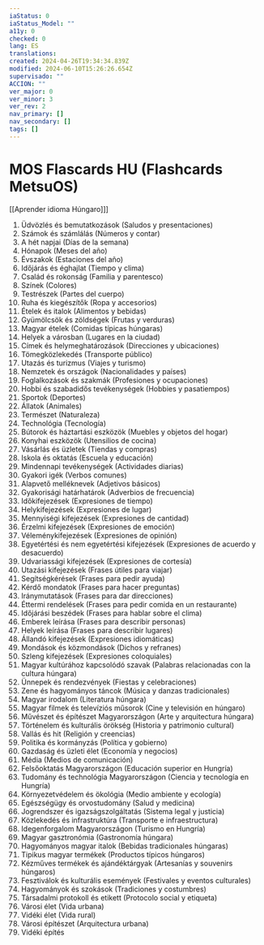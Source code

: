 ```yaml
---
iaStatus: 0
iaStatus_Model: ""
a11y: 0
checked: 0
lang: ES
translations: 
created: 2024-04-26T19:34:34.839Z
modified: 2024-06-10T15:26:26.654Z
supervisado: ""
ACCION: ""
ver_major: 0
ver_minor: 3
ver_rev: 2
nav_primary: []
nav_secondary: []
tags: []
---
```

# MOS Flascards HU (Flashcards MetsuOS)

[[Aprender idioma Húngaro]]]

1. Üdvözlés és bemutatkozások (Saludos y presentaciones)
2. Számok és számlálás (Números y contar)
3. A hét napjai (Días de la semana)
4. Hónapok (Meses del año)
5. Évszakok (Estaciones del año)
6. Időjárás és éghajlat (Tiempo y clima)
7. Család és rokonság (Familia y parentesco)
8. Színek (Colores)
9. Testrészek (Partes del cuerpo)
10. Ruha és kiegészítők (Ropa y accesorios)
11. Ételek és italok (Alimentos y bebidas)
12. Gyümölcsök és zöldségek (Frutas y verduras)
13. Magyar ételek (Comidas típicas húngaras)
14. Helyek a városban (Lugares en la ciudad)
15. Címek és helymeghatározások (Direcciones y ubicaciones)
16. Tömegközlekedés (Transporte público)
17. Utazás és turizmus (Viajes y turismo)
18. Nemzetek és országok (Nacionalidades y países)
19. Foglalkozások és szakmák (Profesiones y ocupaciones)
20. Hobbi és szabadidős tevékenységek (Hobbies y pasatiempos)
21. Sportok (Deportes)
22. Állatok (Animales)
23. Természet (Naturaleza)
24. Technológia (Tecnología)
25. Bútorok és háztartási eszközök (Muebles y objetos del hogar)
26. Konyhai eszközök (Utensilios de cocina)
27. Vásárlás és üzletek (Tiendas y compras)
28. Iskola és oktatás (Escuela y educación)
29. Mindennapi tevékenységek (Actividades diarias)
30. Gyakori igék (Verbos comunes)
31. Alapvető melléknevek (Adjetivos básicos)
32. Gyakorisági határhatárok (Adverbios de frecuencia)
33. Időkifejezések (Expresiones de tiempo)
34. Helykifejezések (Expresiones de lugar)
35. Mennyiségi kifejezések (Expresiones de cantidad)
36. Érzelmi kifejezések (Expresiones de emoción)
37. Véleménykifejezések (Expresiones de opinión)
38. Egyetértési és nem egyetértési kifejezések (Expresiones de acuerdo y desacuerdo)
39. Udvariassági kifejezések (Expresiones de cortesía)
40. Utazási kifejezések (Frases útiles para viajar)
41. Segítségkérések (Frases para pedir ayuda)
42. Kérdő mondatok (Frases para hacer preguntas)
43. Iránymutatások (Frases para dar direcciones)
44. Éttermi rendelések (Frases para pedir comida en un restaurante)
45. Időjárási beszédek (Frases para hablar sobre el clima)
46. Emberek leírása (Frases para describir personas)
47. Helyek leírása (Frases para describir lugares)
48. Állandó kifejezések (Expresiones idiomáticas)
49. Mondások és közmondások (Dichos y refranes)
50. Szleng kifejezések (Expresiones coloquiales)
51. Magyar kultúrához kapcsolódó szavak (Palabras relacionadas con la cultura húngara)
52. Ünnepek és rendezvények (Fiestas y celebraciones)
53. Zene és hagyományos táncok (Música y danzas tradicionales)
54. Magyar irodalom (Literatura húngara)
55. Magyar filmek és televíziós műsorok (Cine y televisión en húngaro)
56. Művészet és építészet Magyarországon (Arte y arquitectura húngara)
57. Történelem és kulturális örökség (Historia y patrimonio cultural)
58. Vallás és hit (Religión y creencias)
59. Politika és kormányzás (Política y gobierno)
60. Gazdaság és üzleti élet (Economía y negocios)
61. Média (Medios de comunicación)
62. Felsőoktatás Magyarországon (Educación superior en Hungría)
63. Tudomány és technológia Magyarországon (Ciencia y tecnología en Hungría)
64. Környezetvédelem és ökológia (Medio ambiente y ecología)
65. Egészségügy és orvostudomány (Salud y medicina)
66. Jogrendszer és igazságszolgáltatás (Sistema legal y justicia)
67. Közlekedés és infrastruktúra (Transporte e infraestructura)
68. Idegenforgalom Magyarországon (Turismo en Hungría)
69. Magyar gasztronómia (Gastronomía húngara)
70. Hagyományos magyar italok (Bebidas tradicionales húngaras)
71. Tipikus magyar termékek (Productos típicos húngaros)
72. Kézműves termékek és ajándéktárgyak (Artesanías y souvenirs húngaros)
73. Fesztiválok és kulturális események (Festivales y eventos culturales)
74. Hagyományok és szokások (Tradiciones y costumbres)
75. Társadalmi protokoll és etikett (Protocolo social y etiqueta)
76. Városi élet (Vida urbana)
77. Vidéki élet (Vida rural)
78. Városi építészet (Arquitectura urbana)
79. Vidéki építés
